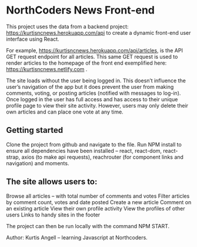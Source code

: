 # NorthCoders News Front-end

This project uses the data from a backend project: https://kurtisncnews.herokuapp.com/api to create a dynamic front-end user interface  using React. 

For example, https://kurtisncnews.herokuapp.com/api/articles, is the API GET request endpoint for all articles. This same GET request is used to render articles to the homepage of the front end exemplified here: https://kurtisncnews.netlify.com . 

The site loads without the user being logged in. This doesn’t influence the user’s navigation of the app but it does prevent the user from making comments, voting, or posting articles (notified with messages to log-in). Once logged in the user has full access and has access to their unique profile page to view their site activity. However, users may only delete their own articles and can place one vote at any time. 

## Getting started
Clone the project from github and navigate to the file.  Run NPM install to ensure all dependencies have been installed – react, react-dom, react-strap, axios (to make api requests), reachrouter (for component links and navigation) and moments. 

## The site allows users to: 
Browse all articles – with total number of comments and votes 
Filter articles by comment count, votes and date posted
Create a new article
Comment on an existing article
View their own profile activity 
View the profiles of other users
Links to handy sites in the footer

The project can then be run locally with the command NPM START.

Author: Kurtis Angell – learning Javascript at Northcoders. 

